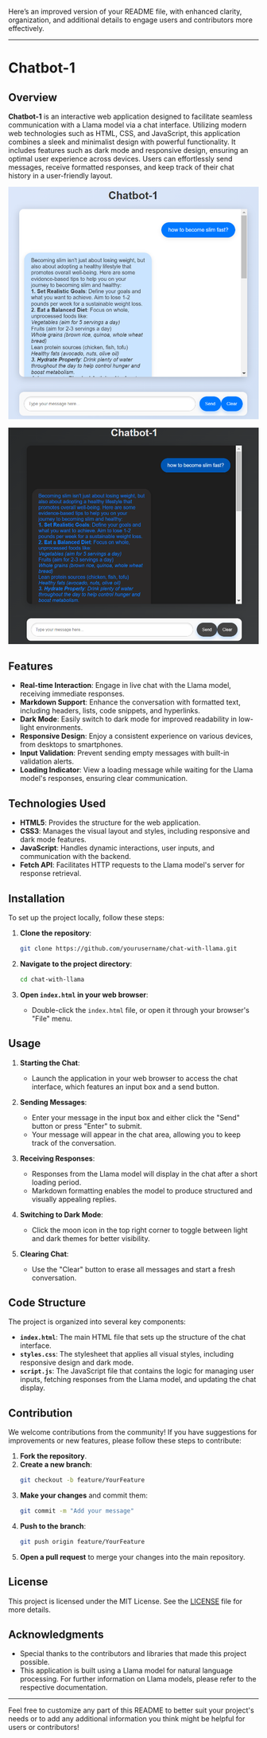 Here’s an improved version of your README file, with enhanced clarity, organization, and additional details to engage users and contributors more effectively.

---

# Chatbot-1

## Overview

**Chatbot-1** is an interactive web application designed to facilitate seamless communication with a Llama model via a chat interface. Utilizing modern web technologies such as HTML, CSS, and JavaScript, this application combines a sleek and minimalist design with powerful functionality. It includes features such as dark mode and responsive design, ensuring an optimal user experience across devices. Users can effortlessly send messages, receive formatted responses, and keep track of their chat history in a user-friendly layout.

![Chatbot Interface](https://github.com/ssyasa/chatbot-app/blob/main/Screenshot%202024-10-29%20020112.png)

![Chatbot Interaction](https://github.com/ssyasa/chatbot-app/blob/main/Screenshot%202024-10-29%20020122.png)

## Features

- **Real-time Interaction**: Engage in live chat with the Llama model, receiving immediate responses.
- **Markdown Support**: Enhance the conversation with formatted text, including headers, lists, code snippets, and hyperlinks.
- **Dark Mode**: Easily switch to dark mode for improved readability in low-light environments.
- **Responsive Design**: Enjoy a consistent experience on various devices, from desktops to smartphones.
- **Input Validation**: Prevent sending empty messages with built-in validation alerts.
- **Loading Indicator**: View a loading message while waiting for the Llama model's responses, ensuring clear communication.

## Technologies Used

- **HTML5**: Provides the structure for the web application.
- **CSS3**: Manages the visual layout and styles, including responsive and dark mode features.
- **JavaScript**: Handles dynamic interactions, user inputs, and communication with the backend.
- **Fetch API**: Facilitates HTTP requests to the Llama model's server for response retrieval.

## Installation

To set up the project locally, follow these steps:

1. **Clone the repository**:
   ```bash
   git clone https://github.com/yourusername/chat-with-llama.git
   ```

2. **Navigate to the project directory**:
   ```bash
   cd chat-with-llama
   ```

3. **Open `index.html` in your web browser**:
   - Double-click the `index.html` file, or open it through your browser's "File" menu.

## Usage

1. **Starting the Chat**: 
   - Launch the application in your web browser to access the chat interface, which features an input box and a send button.

2. **Sending Messages**: 
   - Enter your message in the input box and either click the "Send" button or press "Enter" to submit.
   - Your message will appear in the chat area, allowing you to keep track of the conversation.

3. **Receiving Responses**: 
   - Responses from the Llama model will display in the chat after a short loading period.
   - Markdown formatting enables the model to produce structured and visually appealing replies.

4. **Switching to Dark Mode**:
   - Click the moon icon in the top right corner to toggle between light and dark themes for better visibility.

5. **Clearing Chat**:
   - Use the "Clear" button to erase all messages and start a fresh conversation.

## Code Structure

The project is organized into several key components:

- **`index.html`**: The main HTML file that sets up the structure of the chat interface.
- **`styles.css`**: The stylesheet that applies all visual styles, including responsive design and dark mode.
- **`script.js`**: The JavaScript file that contains the logic for managing user inputs, fetching responses from the Llama model, and updating the chat display.

## Contribution

We welcome contributions from the community! If you have suggestions for improvements or new features, please follow these steps to contribute:

1. **Fork the repository**.
2. **Create a new branch**:
   ```bash
   git checkout -b feature/YourFeature
   ```
3. **Make your changes** and commit them:
   ```bash
   git commit -m "Add your message"
   ```
4. **Push to the branch**:
   ```bash
   git push origin feature/YourFeature
   ```
5. **Open a pull request** to merge your changes into the main repository.

## License

This project is licensed under the MIT License. See the [LICENSE](LICENSE) file for more details.

## Acknowledgments

- Special thanks to the contributors and libraries that made this project possible.
- This application is built using a Llama model for natural language processing. For further information on Llama models, please refer to the respective documentation.

---

Feel free to customize any part of this README to better suit your project's needs or to add any additional information you think might be helpful for users or contributors!
